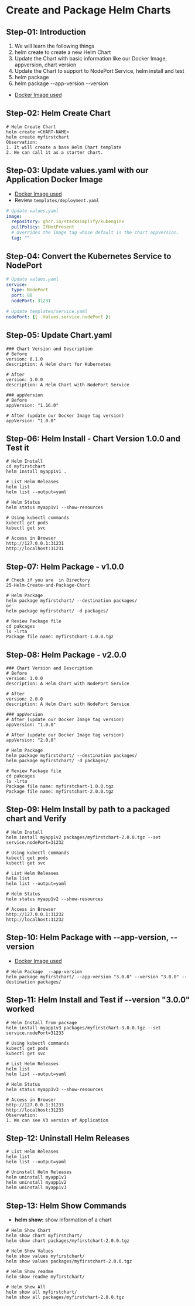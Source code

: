 # Create and Package Helm Charts




## Step-01: Introduction
1. We will learn the following things
2. helm create to create a new Helm Chart
3. Update the Chart with basic information like our Docker Image, appversion, chart version 
4. Update the Chart to support to NodePort Service, helm install and test
5. helm package 
6. helm package --app-version --version
- [Docker Image used](https://github.com/users/stacksimplify/packages/container/package/kubenginx)




## Step-02: Helm Create Chart
```t
# Helm Create Chart
helm create <CHART-NAME>
helm create myfirstchart
Observation: 
1. It will create a base Helm Chart template 
2. We can call it as a starter chart. 
```




## Step-03: Update values.yaml with our Application Docker Image
- [Docker Image used](https://github.com/users/stacksimplify/packages/container/package/kubenginx)
- Review `templates/deployment.yaml`
```yaml
# Update values.yaml
image:
  repository: ghcr.io/stacksimplify/kubenginx
  pullPolicy: IfNotPresent
  # Overrides the image tag whose default is the chart appVersion.
  tag: ""
```




## Step-04: Convert the Kubernetes Service to NodePort
```yaml
# Update values.yaml
service:
  type: NodePort
  port: 80 
  nodePort: 31231

# Update templates/service.yaml
nodePort: {{ .Values.service.nodePort }}
```




## Step-05: Update Chart.yaml
```t
### Chart Version and Description
# Before
version: 0.1.0
description: A Helm chart for Kubernetes

# After
version: 1.0.0
description: A Helm Chart with NodePort Service

### appVersion
# Before
appVersion: "1.16.0"

# After (update our Docker Image tag version)
appVersion: "1.0.0"
```




## Step-06: Helm Install - Chart Version 1.0.0 and Test it
```t
# Helm Install
cd myfirstchart
helm install myapp1v1 .

# List Helm Releases
helm list
helm list --output=yaml

# Helm Status
helm status myapp1v1 --show-resources

# Using kubectl commands
kubectl get pods
kubectl get svc

# Access in Browser
http://127.0.0.1:31231
http://localhost:31231
```




## Step-07: Helm Package - v1.0.0
```t
# Check if you are  in Directory
25-Helm-Create-and-Package-Chart

# Helm Package
helm package myfirstchart/ --destination packages/
or
helm package myfirstchart/ -d packages/

# Review Package file
cd pakcages
ls -lrta
Package file name: myfirstchart-1.0.0.tgz
```




## Step-08: Helm Package - v2.0.0
```t
### Chart Version and Description
# Before
version: 1.0.0
description: A Helm Chart with NodePort Service

# After
version: 2.0.0
description: A Helm Chart with NodePort Service

### appVersion
# After (update our Docker Image tag version)
appVersion: "1.0.0"

# After (update our Docker Image tag version)
appVersion: "2.0.0"

# Helm Package
helm package myfirstchart/ --destination packages/
helm package myfirstchart/ -d packages/

# Review Package file
cd pakcages
ls -lrta
Package file name: myfirstchart-1.0.0.tgz
Package file name: myfirstchart-2.0.0.tgz
```




## Step-09: Helm Install by path to a packaged chart and Verify
```t
# Helm Install
helm install myapp1v2 packages/myfirstchart-2.0.0.tgz --set service.nodePort=31232

# Using kubectl commands
kubectl get pods
kubectl get svc

# List Helm Releases
helm list
helm list --output=yaml

# Helm Status
helm status myapp1v2 --show-resources

# Access in Browser
http://127.0.0.1:31232
http://localhost:31232
```




## Step-10: Helm Package with --app-version, --version
- [Docker Image used](https://github.com/users/stacksimplify/packages/container/package/kubenginx)
```t
# Helm Package  --app-version
helm package myfirstchart/ --app-version "3.0.0" --version "3.0.0" --destination packages/
```




## Step-11: Helm Install and Test if --version "3.0.0" worked
```t
# Helm Install from package
helm install myapp1v3 packages/myfirstchart-3.0.0.tgz --set service.nodePort=31233

# Using kubectl commands
kubectl get pods
kubectl get svc

# List Helm Releases
helm list
helm list --output=yaml

# Helm Status
helm status myapp1v3 --show-resources

# Access in Browser
http://127.0.0.1:31233
http://localhost:31233
Observation:
1. We can see V3 version of Application 
```




## Step-12: Uninstall Helm Releases
```t
# List Helm Releases
helm list
helm list --output=yaml

# Uninstall Helm Releases
helm uninstall myapp1v1
helm uninstall myapp1v2
helm uninstall myapp1v3
```




## Step-13: Helm Show Commands
- **helm show:** show information of a chart
```t
# Helm Show Chart
helm show chart myfirstchart/
helm show chart packages/myfirstchart-2.0.0.tgz

# Helm Show Values
helm show values myfirstchart/
helm show values packages/myfirstchart-2.0.0.tgz

# Helm Show readme
helm show readme myfirstchart/

# Helm Show All
helm show all myfirstchart/
helm show all packages/myfirstchart-2.0.0.tgz
```


